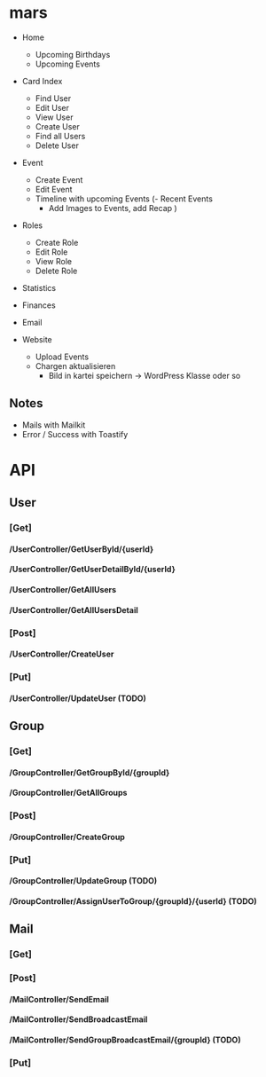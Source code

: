 # mars

- Home
  - Upcoming Birthdays
  - Upcoming Events

- Card Index
  - Find User
  - Edit User
  - View User
  - Create User
  - Find all Users
  - Delete User

- Event
  - Create Event
  - Edit Event
  - Timeline with upcoming Events
  (- Recent Events
      - Add Images to Events, add Recap )

- Roles
  - Create Role
  - Edit Role
  - View Role
  - Delete Role

- Statistics
 
- Finances

- Email

- Website
  - Upload Events
  - Chargen aktualisieren
    - Bild in kartei speichern
      -> WordPress Klasse oder so

## Notes

- Mails with Mailkit
- Error / Success with Toastify

# API

## User

### [Get]

#### /UserController/GetUserById/{userId}

#### /UserController/GetUserDetailById/{userId}

#### /UserController/GetAllUsers

#### /UserController/GetAllUsersDetail

### [Post]

#### /UserController/CreateUser

### [Put]

#### /UserController/UpdateUser (TODO)

## Group

### [Get]

#### /GroupController/GetGroupById/{groupId}

#### /GroupController/GetAllGroups

### [Post]

#### /GroupController/CreateGroup

### [Put]

#### /GroupController/UpdateGroup (TODO)

#### /GroupController/AssignUserToGroup/{groupId}/{userId} (TODO)

## Mail

### [Get]

### [Post]

#### /MailController/SendEmail

#### /MailController/SendBroadcastEmail

#### /MailController/SendGroupBroadcastEmail/{groupId} (TODO)

### [Put]
